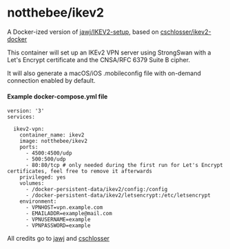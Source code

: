 # notthebee/ikev2
A Docker-ized version of [jawj/IKEV2-setup](https://github.com/jawj/IKEv2-setup), based on [cschlosser/ikev2-docker](https://github.com/cschlosser/ikev2-docker)

This container will set up an IKEv2 VPN server using StrongSwan with a Let's Encrypt certificate and the CNSA/RFC 6379 Suite B cipher.

It will also generate a macOS/iOS .mobileconfig file with on-demand connection enabled by default.

#### Example docker-compose.yml file
```
version: '3'
services:

  ikev2-vpn:
    container_name: ikev2
    image: notthebee/ikev2
    ports:
      - 4500:4500/udp
      - 500:500/udp
      - 80:80/tcp # only needed during the first run for Let's Encrypt certificates, feel free to remove it afterwards
    privileged: yes
    volumes:
      - /docker-persistent-data/ikev2/config:/config
      - /docker-persistent-data/ikev2/letsencrypt:/etc/letsencrypt
    environment:
      - VPNHOST=vpn.example.com
      - EMAILADDR=example@mail.com
      - VPNUSERNAME=example
      - VPNPASSWORD=example
```

All credits go to [jawj](https://github.com/jawj) and [cschlosser](https://github.com/cschlosser)
